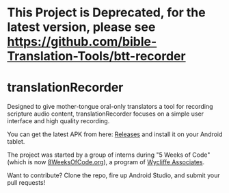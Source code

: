 # This Project is Deprecated, for the latest version, please see https://github.com/bible-Translation-Tools/btt-recorder




# translationRecorder

Designed to give mother-tongue oral-only translators a tool for recording scripture audio content, translationRecorder focuses on a simple user interface and high quality recording.

You can get the latest APK from here: [Releases](https://github.com/WycliffeAssociates/translationRecorder/releases) and install it on your Android tablet.

The project was started by a group of interns during "5 Weeks of Code" (which is now [8WeeksOfCode.org](http://8weeksofcode.org)), a program of [Wycliffe Associates](http://wycliffeassociates.org).

Want to contribute? Clone the repo, fire up Android Studio, and submit your pull requests!
